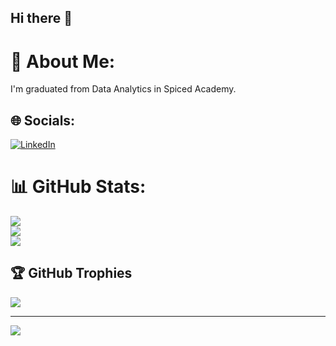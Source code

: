 ## Hi there 👋



# 💫 About Me:
I'm graduated from Data Analytics in Spiced Academy.


## 🌐 Socials:
[![LinkedIn](https://img.shields.io/badge/LinkedIn-%230077B5.svg?logo=linkedin&logoColor=white)](https://linkedin.com/in/mesut-firat-998467294) 
# 📊 GitHub Stats:
![](https://github-readme-stats.vercel.app/api?username=mesutf&theme=dark&hide_border=false&include_all_commits=false&count_private=false)<br/>
![](https://github-readme-streak-stats.herokuapp.com/?user=mesutf&theme=dark&hide_border=false)<br/>
![](https://github-readme-stats.vercel.app/api/top-langs/?username=mesutf&theme=dark&hide_border=false&include_all_commits=false&count_private=false&layout=compact)

## 🏆 GitHub Trophies
![](https://github-profile-trophy.vercel.app/?username=mesutf&theme=radical&no-frame=false&no-bg=true&margin-w=4)

---
[![](https://visitcount.itsvg.in/api?id=mesutf&icon=0&color=0)](https://visitcount.itsvg.in)

<!-- Proudly created with GPRM ( https://gprm.itsvg.in ) -->
